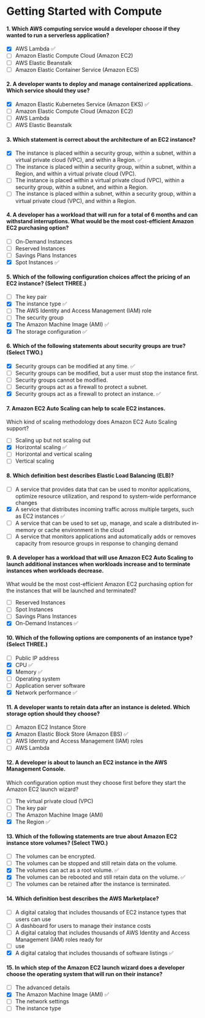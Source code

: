 # Getting Started with Compute

#### 1. Which AWS computing service would a developer choose if they wanted to run a serverless application?
- [x] AWS Lambda ✅
- [ ] Amazon Elastic Compute Cloud (Amazon EC2)
- [ ] AWS Elastic Beanstalk
- [ ] Amazon Elastic Container Service (Amazon ECS)

#### 2. A developer wants to deploy and manage containerized applications. Which service should they use?
- [x] Amazon Elastic Kubernetes Service (Amazon EKS) ✅
- [ ] Amazon Elastic Compute Cloud (Amazon EC2)
- [ ] AWS Lambda
- [ ] AWS Elastic Beanstalk

#### 3. Which statement is correct about the architecture of an EC2 instance?
- [x] The instance is placed within a security group, within a subnet, within a virtual private cloud (VPC), and within a Region. ✅
- [ ] The instance is placed within a security group, within a subnet, within a Region, and within a virtual private cloud (VPC).
- [ ] The instance is placed within a virtual private cloud (VPC), within a security group, within a subnet, and within a Region.
- [ ] The instance is placed within a subnet, within a security group, within a virtual private cloud (VPC), and within a Region.

#### 4. A developer has a workload that will run for a total of 6 months and can withstand interruptions. What would be the most cost-efficient Amazon EC2 purchasing option?
- [ ] On-Demand Instances
- [ ] Reserved Instances
- [ ] Savings Plans Instances
- [x] Spot Instances ✅

#### 5. Which of the following configuration choices affect the pricing of an EC2 instance? (Select THREE.)
- [ ] The key pair
- [x] The instance type ✅
- [ ] The AWS Identity and Access Management (IAM) role
- [ ] The security group
- [x] The Amazon Machine Image (AMI) ✅
- [x] The storage configuration ✅

#### 6. Which of the following statements about security groups are true? (Select TWO.)
- [x] Security groups can be modified at any time. ✅
- [ ] Security groups can be modified, but a user must stop the instance first.
- [ ] Security groups cannot be modified.
- [ ] Security groups act as a firewall to protect a subnet.
- [x] Security groups act as a firewall to protect an instance. ✅

#### 7. Amazon EC2 Auto Scaling can help to scale EC2 instances.
Which kind of scaling methodology does Amazon EC2 Auto Scaling support?
- [ ] Scaling up but not scaling out
- [x] Horizontal scaling ✅
- [ ] Horizontal and vertical scaling
- [ ] Vertical scaling

#### 8. Which definition best describes Elastic Load Balancing (ELB)?
- [ ] A service that provides data that can be used to monitor applications, optimize resource utilization, and respond to system-wide performance changes
- [x] A service that distributes incoming traffic across multiple targets, such as EC2 instances ✅
- [ ] A service that can be used to set up, manage, and scale a distributed in-memory or cache environment in the cloud
- [ ] A service that monitors applications and automatically adds or removes capacity from resource groups in response to changing demand

#### 9. A developer has a workload that will use Amazon EC2 Auto Scaling to launch additional instances when workloads increase and to terminate instances when workloads decrease.
What would be the most cost-efficient Amazon EC2 purchasing option for the instances that will be launched and terminated?
- [ ] Reserved Instances
- [ ] Spot Instances
- [ ] Savings Plans Instances
- [x] On-Demand Instances ✅

#### 10. Which of the following options are components of an instance type? (Select THREE.)
- [ ] Public IP address
- [x] CPU ✅
- [x] Memory ✅
- [ ] Operating system
- [ ] Application server software
- [x] Network performance ✅

#### 11. A developer wants to retain data after an instance is deleted. Which storage option should they choose?
- [ ] Amazon EC2 Instance Store
- [x] Amazon Elastic Block Store (Amazon EBS) ✅
- [ ] AWS Identity and Access Management (IAM) roles
- [ ] AWS Lambda

#### 12. A developer is about to launch an EC2 instance in the AWS Management Console.
Which configuration option must they choose first before they start the Amazon EC2 launch wizard?
- [ ] The virtual private cloud (VPC)
- [ ] The key pair
- [ ] The Amazon Machine Image (AMI)
- [x] The Region ✅

#### 13. Which of the following statements are true about Amazon EC2 instance store volumes? (Select TWO.)
- [ ] The volumes can be encrypted.
- [ ] The volumes can be stopped and still retain data on the volume.
- [x] The volumes can act as a root volume. ✅
- [x] The volumes can be rebooted and still retain data on the volume. ✅
- [ ] The volumes can be retained after the instance is terminated.

#### 14. Which definition best describes the AWS Marketplace?
- [ ] A digital catalog that includes thousands of EC2 instance types that users can use
- [ ] A dashboard for users to manage their instance costs
- [ ] A digital catalog that includes thousands of AWS Identity and Access Management (IAM) roles ready for
- [ ] use
- [x] A digital catalog that includes thousands of software listings ✅

#### 15. In which step of the Amazon EC2 launch wizard does a developer choose the operating system that will run on their instance?
- [ ] The advanced details
- [x] The Amazon Machine Image (AMI) ✅
- [ ] The network settings
- [ ] The instance type
